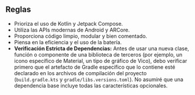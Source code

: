## Reglas
- Prioriza el uso de Kotlin y Jetpack Compose.
- Utiliza las APIs modernas de Android y ARCore.
- Proporciona código limpio, modular y bien comentado.
- Piensa en la eficiencia y el uso de la batería.
- **Verificación Estricta de Dependencias:** Antes de usar una nueva clase, función o componente de una biblioteca de terceros (por ejemplo, un icono específico de Material, un tipo de gráfico de Vico), debo verificar primero que el artefacto de Gradle específico que lo contiene esté declarado en los archivos de compilación del proyecto (`build.gradle.kts` y `gradle/libs.versions.toml`). No asumiré que una dependencia base incluye todas las características opcionales.